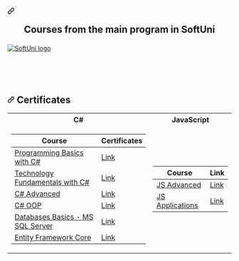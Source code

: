 <div data-target="readme-toc.content" class="Box-body px-5 pb-5">
            <article class="markdown-body entry-content container-lg" itemprop="text"><h1 dir="auto"><a id="user-content--courses-from-the-main-program-in-softuni-" class="anchor" aria-hidden="true" href="#-courses-from-the-main-program-in-softuni-"><svg class="octicon octicon-link" viewBox="0 0 16 16" version="1.1" width="16" height="16" aria-hidden="true"><path fill-rule="evenodd" d="M7.775 3.275a.75.75 0 001.06 1.06l1.25-1.25a2 2 0 112.83 2.83l-2.5 2.5a2 2 0 01-2.83 0 .75.75 0 00-1.06 1.06 3.5 3.5 0 004.95 0l2.5-2.5a3.5 3.5 0 00-4.95-4.95l-1.25 1.25zm-4.69 9.64a2 2 0 010-2.83l2.5-2.5a2 2 0 012.83 0 .75.75 0 001.06-1.06 3.5 3.5 0 00-4.95 0l-2.5 2.5a3.5 3.5 0 004.95 4.95l1.25-1.25a.75.75 0 00-1.06-1.06l-1.25 1.25a2 2 0 01-2.83 0z"></path></svg></a><p align="center" dir="auto"> Courses from the main program in SoftUni </p><p dir="auto"></p></h1>
<p dir="auto"><a href="https://softuni.bg/trainings/courses" rel="nofollow"> <img src="https://camo.githubusercontent.com/982926c013b95556197bcba404465ffd3ad5ecdb0cd76ea87e6828348570ed7c/687474703a2f2f696e6e6f766174696f6e73746172746572626f782e62672f77702d636f6e74656e742f75706c6f6164732f323031362f30352f536f6674756e695f6c6f676f5f74726173706172656e742e706e67" alt="SoftUni logo" title="Logo Title Text 2" data-canonical-src="http://innovationstarterbox.bg/wp-content/uploads/2016/05/Softuni_logo_trasparent.png" style="max-width: 100%;"> </a></p>
<br>
<br>
<br>
<h2 dir="auto"><a id="user-content--certificates-" class="anchor" aria-hidden="true" href="#-certificates-"><svg class="octicon octicon-link" viewBox="0 0 16 16" version="1.1" width="16" height="16" aria-hidden="true"><path fill-rule="evenodd" d="M7.775 3.275a.75.75 0 001.06 1.06l1.25-1.25a2 2 0 112.83 2.83l-2.5 2.5a2 2 0 01-2.83 0 .75.75 0 00-1.06 1.06 3.5 3.5 0 004.95 0l2.5-2.5a3.5 3.5 0 00-4.95-4.95l-1.25 1.25zm-4.69 9.64a2 2 0 010-2.83l2.5-2.5a2 2 0 012.83 0 .75.75 0 001.06-1.06 3.5 3.5 0 00-4.95 0l-2.5 2.5a3.5 3.5 0 004.95 4.95l1.25-1.25a.75.75 0 00-1.06-1.06l-1.25 1.25a2 2 0 01-2.83 0z"></path></svg></a> Certificates </h2>
<table>
<tbody><tr>
  <th> C# </th>
  <th> JavaScript </th>
</tr>
<tr>
<td>
<table>
<thead>
<tr>
<th><strong>Course</strong></th>
<th><strong>Certificates</strong></th>
</tr>
</thead>
<tbody>
<tr>
<td><a href="https://softuni.bg/trainings/3038/programming-basics-with-c-sharp-july-2020" rel="nofollow"> Programming Basics with C# </a></td>
<td><a href="https://softuni.bg/certificates/details/88319/f060fd8b" rel="nofollow"> Link </a></td>
</tr>
<tr>
<td><a href="https://softuni.bg/trainings/3213/csharp-fundamentals-january-2021" rel="nofollow"> Technology Fundamentals with C# </a></td>
<td><a href="https://softuni.bg/users/profile/trainings/dimitrov.dimitar" rel="nofollow"> Link </a></td>
</tr>
<tr>
<td><a href="https://softuni.bg/trainings/3483/csharp-advanced-september-2021" rel="nofollow"> C# Advanced </a></td>
<td><a href="https://softuni.bg/certificates/details/121963/8bffd63d" rel="nofollow"> Link </a></td>
</tr>
<tr>
<td><a href="https://softuni.bg/trainings/3484/csharp-oop-october-2021" rel="nofollow"> C# OOP </a></td>
<td><a href="https://softuni.bg/certificates/details/120459/8e5ef7d6" rel="nofollow"> Link </a></td>
</tr>
<tr>
<td><a href="https://softuni.bg/trainings/3714/ms-sql-may-2022#lesson-40081" rel="nofollow"> Databases Basics - MS SQL Server </a></td>
<td><a href="https://softuni.bg/certificates/details/134963/6144aec5" rel="nofollow"> Link </a></td>
</tr>
<tr>
<td><a href="https://softuni.bg/trainings/3709/entity-framework-core-june-2022#lesson-39998" rel="nofollow"> Entity Framework Core </a></td>
<td><a href="https://softuni.bg/users/profile/certificates?username=dimitrov.dimitar" rel="nofollow"> Link </a></td>
</tr>
</tbody>
</table>
</td>
<td>
<table>
<thead>
<tr>
<th><strong>Course</strong></th>
<th><strong>Link</strong></th>
</tr>
</thead>
<tbody>
<tr>
<td><a href="https://softuni.bg/trainings/3588/js-advanced-january-2022" rel="nofollow"> JS Advanced </a></td>
<td><a href="https://softuni.bg/certificates/details/126490/a489a724" rel="nofollow"> Link </a></td>
</tr>
<tr>
<td><a href="https://softuni.bg/trainings/3589/js-applications-february-2022" rel="nofollow"> JS Applications </a></td>
<td><a href="https://softuni.bg/certificates/details/130325/c2dddb03" rel="nofollow"> Link </a></td>
</tr>
</tbody>
</table>
</td>
</article>
          </div>
